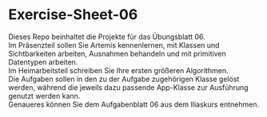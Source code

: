 # Exercise-Sheet-06
Dieses Repo beinhaltet die Projekte für das Übungsblatt 06. \
Im Präsenzteil sollen Sie Artemis kennenlernen, mit Klassen und Sichtbarkeiten arbeiten, Ausnahmen behandeln und mit primitiven Datentypen arbeiten. \
Im Heimarbeitsteil schreiben Sie Ihre ersten größeren Algorithmen. \
Die Aufgaben sollen in den zu der Aufgabe zugehörigen Klasse gelöst werden, während die jeweils dazu passende App-Klasse zur Ausführung genutzt werden kann. \
Genaueres können Sie dem Aufgabenblatt 06 aus dem Iliaskurs entnehmen.

